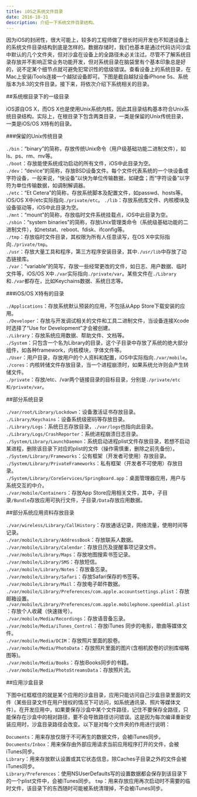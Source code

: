 ```yaml
---
title: iOS之系统文件目录
date: 2016-10-31
description: 介绍一下系统文件目录结构。
---
```


因为iOS的封闭性，很大可能上，较多的工程师做了很长时间开发也不知道设备上的系统文件目录结构到底是怎样的。数据存储时，我们也基本是通过代码访问沙盒中默认的几个文件夹，但对沙盒在设备上的全路径未必关注过。尽管不了解系统目录存放并不影响正常业务功能开发，但对系统目录在脑袋里有个基本印象总是好的，说不定某个细节点就可避免犯常识性的低级错误。查看设备上的系统目录，在Mac上安装iTools连接一个越狱设备即可。下图是截自越狱设备iPhone 5s、系统版本为8.3的文件目录。接下来，将依次介绍下系统相关的目录。

##系统根目录下的一级目录

iOS源自OS X，而OS X也是使用Unix系统内核，因此其目录结构基本符合Unix系统目录结构。实际上，在根目录下包含两类目录，一类是保留的Unix传统目录，一类是iOS/OS X特有的目录。

###保留的Unix传统目录

`./bin`：“binary”的简称，存放传统Unix命令（用户级基础功能二进制文件），如ls、ps、rm、mv等。  
`./boot`：存放能使系统成功启动的所有文件，iOS中此目录为空。  
`./dev`：“device”的简称，存放BSD设备文件。每个文件代表系统的一个块设备或字符设备，一般来说，“快设备”以快为单位传输数据，如硬盘；而“字符设备”以字符为单位传输数据，如调制解调器。  
`./etc`：“Et Cetera”的简称，存放系统脚本及配置文件，如passwd、hosts等。iOS/OS X中/etc实际指向`./private/etc`。
`./lib`：存放系统库文件、内核模块及设备驱动等，iOS中此目录为空。  
`./mnt`：“mount”的简称，存放临时文件系统挂载点，iOS中此目录为空。  
`./sbin`：“system binaries”的简称，存放Unix管理类命令（系统级基础功能的二进制文件），如netstat、reboot、fdisk、ifconfig等。  
`./tmp`：存放临时文件目录，其权限为所有人任意读写，在OS X中实际指向`./private/tmp`。  
`./usr`：存放大量工具和程序，第三方程序安装目录，其中`./usr/lib`中存放了动态链接库。  
`./var`：“variable”的简写，存放一些经常更改的文件，如日志、用户数据、临时文件等，iOS/OS X中`./var`实际指向`./private/var`。某些文件在`./Library`和`./var`都存在，比如Keychains数据、系统日志等。  

###iOS/OS X特有的目录

`./Applications`：存放系统默认预装的应用，不包括从App Store下载安装的应用。  
`./Developer`：存放与开发调试相关的文件和工具二进制文件，当设备连接Xcode时选择了“Use for Development”才会被创建。  
`./Library`：存放系统应用数据、帮助文件、文档等。  
`./System`：只包含一个名为Library的目录，这个子目录中存放了系统的绝大部分组件，如各种framework，内核模块，字体文件等。  
`./User`：用户目录，存放用户的个人资料和配置，iOS中实际指向`./var/mobile`。  
`./cores`：内核转储文件存放目录，当一个进程崩溃时，如果系统允许则会产生转储文件。  
`./private`：存放/etc、/var两个链接目录的目标目录，分别是`./private/etc和/private/var`。  

##部分系统目录

`./var/root/Library/Lockdown`：设备激活证书存放目录。  
`./Library/Keychains`：设备系统级密码等存放目录。  
`./Library/Logs`：系统日志存放目录，`./var/logs`也指向此目录。  
`./Library/Logs/CrashReporter`：系统进程崩溃日志目录。  
`./System/Library/LaunchDaemon`：系统启动进程plist文件存放目录，若想不启动某进程，删除该目录下对应的plist的文件（操作需慎重，删除之前先备份）。  
`./System/Library/Frameworks`：公有框架（开发者可使用）存放目录。  
`./System/Library/PrivateFrameworks`：私有框架（开发者不可使用）存放目录。  
`./System/Library/CoreServices/SpringBoard.app`：桌面管理器应用，用户与系统交互的中介。  
`./var/mobile/Containers`：存放App Store应用相关文件，其中，子目录`/Bundle`存放应用可执行文件，子目录`/Data`存放应用数据。  

##部分系统应用资料存放目录

`./var/wireless/Library/CallHistory`：存放通话记录，网络流量，使用时间等记录。  
`./var/mobile/Library/AddressBook`：存放联系人数据。  
`./var/mobile/Library/Calendar`：存放日历及提醒事项记录文件。  
`./var/mobile/Library/Maps`：存放地图搜索书签记录。  
`./var/mobile/Library/SMS`：存放短信。  
`./var/mobile/Library/Notes`：存放备忘录。  
`./var/mobile/Library/Safari`：存放Safari保存的书签等。  
`./var/mobile/Library/Mail`：存放电子邮件数据。  
`./var/mobile/Library/Preferences/com.apple.accountsettings.plist`：存放邮箱设置。  
`./var/mobile/Library/Preferences/com.apple.mobilephone.speeddial.plist` ：存放个人收藏（快速拨号）。  
`./var/mobile/Media/Recordings`：存放语音备忘录。  
`./var/mobile/Media/iTunes_Control`：存放iTunes 同步的电影，歌曲等媒体文件。  
`./var/mobile/Media/DCIM`：存放照片里面的胶卷。  
`./var/mobile/Media/PhotoData`：存放照片里面的图片(含相机胶卷的识别库缩略图等)。  
`./var/mobile/Media/Books`：存放iBooks同步的书籍。  
`./var/mobile/Media/PhotoStreamsData`：存放照片流。  

##应用沙盒目录

下图中红框框住的就是某个应用的沙盒目录，应用只能访问自己沙盒目录里面的文件（某些目录文件在用户授权的情况下可访问，如系统通讯录、照片等媒体文件）。在开发应用中，如果要保存沙盒中某个文件路径，记住不要保存全路径，只能保存在沙盒中的相对路径，要不会导致路径访问错误。这是因为每次编译重新安装应用时，沙盒目录路径会改变。以下是对每个文件夹的作用进行说明：

`Documents`：用来存放仅限于不可再生的数据文件，会被iTunes同步。  
`Documents/Inbox`：用来保存由外部应用请求当前应用程序打开的文件，会被iTunes同步。  
`Library`：用来存放默认设置或其它状态信息，除Caches子目录之外的文件会被iTunes同步。  
`Library/Preferences`：使用NSUserDefaults写的设置数据都会保存到该目录下的一个plist文件中，会被iTunes同步。
`tmp`：用来存放应用再次启动时不需要的临时文件，该目录下的东西随时可能被系统清理掉，不会被iTunes同步。
